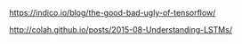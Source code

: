https://indico.io/blog/the-good-bad-ugly-of-tensorflow/

http://colah.github.io/posts/2015-08-Understanding-LSTMs/
